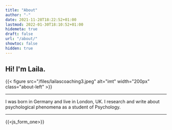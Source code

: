 ```yaml
---
title: "About"
author: "-"
date: 2021-11-28T18:22:52+01:00
lastmod: 2022-01-30T18:10:52+01:00
hidemeta: true 
draft: false
url: "/about/"
showtoc: false
hidden: true
---
```


## Hi! I'm Laila. 

{{< figure src="/files/lailascoaching3.jpeg" alt="imt" width="200px" class="about-left" >}} 

--- 
I was born in Germany and live in London, UK. I research and write about psychological phenomena as a student of Psychology.

--- 

{{<js_form_one>}}
